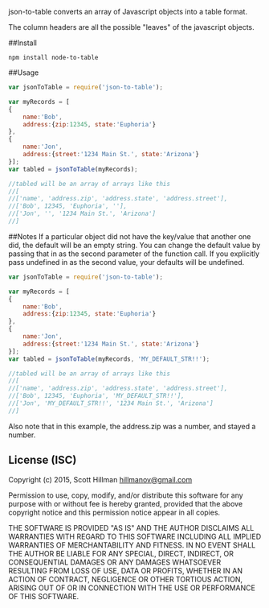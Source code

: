 json-to-table converts an array of Javascript objects into a table format.

The column headers are all the possible "leaves" of the javascript objects.


##Install
```
npm install node-to-table
```

##Usage
```Javascript
var jsonToTable = require('json-to-table');

var myRecords = [
{
    name:'Bob',
    address:{zip:12345, state:'Euphoria'}
},
{
    name:'Jon',
    address:{street:'1234 Main St.', state:'Arizona'}
}];
var tabled = jsonToTable(myRecords);

//tabled will be an array of arrays like this
//[
//['name', 'address.zip', 'address.state', 'address.street'],
//['Bob', 12345, 'Euphoria', ''],
//['Jon', '', '1234 Main St.', 'Arizona']
//]
```

##Notes
If a particular object did not have the key/value that another one did, the default will be an empty string. 
You can change the default value by passing that in as the second parameter of the function call. 
If you explicitly pass undefined in as the second value, your defaults will be undefined.

```Javascript
var jsonToTable = require('json-to-table');

var myRecords = [
{
    name:'Bob',
    address:{zip:12345, state:'Euphoria'}
},
{
    name:'Jon',
    address:{street:'1234 Main St.', state:'Arizona'}
}];
var tabled = jsonToTable(myRecords, 'MY_DEFAULT_STR!!');

//tabled will be an array of arrays like this
//[
//['name', 'address.zip', 'address.state', 'address.street'],
//['Bob', 12345, 'Euphoria', 'MY_DEFAULT_STR!!'],
//['Jon', 'MY_DEFAULT_STR!!', '1234 Main St.', 'Arizona']
//]
```

Also note that in this example, the address.zip was a number, and stayed a number. 


## License (ISC)
Copyright (c) 2015, Scott Hillman <hillmanov@gmail.com>

Permission to use, copy, modify, and/or distribute this software for any purpose with or without fee is hereby granted,
provided that the above copyright notice and this permission notice appear in all copies.

THE SOFTWARE IS PROVIDED "AS IS" AND THE AUTHOR DISCLAIMS ALL WARRANTIES WITH REGARD TO THIS SOFTWARE INCLUDING ALL
IMPLIED WARRANTIES OF MERCHANTABILITY AND FITNESS. IN NO EVENT SHALL THE AUTHOR BE LIABLE FOR ANY SPECIAL, DIRECT,
INDIRECT, OR CONSEQUENTIAL DAMAGES OR ANY DAMAGES WHATSOEVER RESULTING FROM LOSS OF USE, DATA OR PROFITS, WHETHER IN AN
ACTION OF CONTRACT, NEGLIGENCE OR OTHER TORTIOUS ACTION, ARISING OUT OF OR IN CONNECTION WITH THE USE OR PERFORMANCE OF
THIS SOFTWARE.
